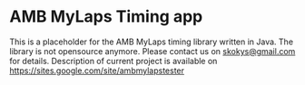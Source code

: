 AMB MyLaps Timing app
===============

This is a placeholder for the AMB MyLaps timing library written in Java. The library is not opensource anymore. Please contact us on skokys@gmail.com for details.
Description of current project is available on https://sites.google.com/site/ambmylapstester
